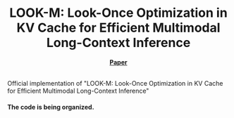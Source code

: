 <div align="center">
  <h1>LOOK-M: Look-Once Optimization in KV Cache for Efficient Multimodal Long-Context Inference</h1>
  <a href="https://arxiv.org/pdf/2406.18139" target="_blank"><strong>Paper</strong></a>
</div>
<br/>

Official implementation of "LOOK-M: Look-Once Optimization in KV Cache for Efficient Multimodal Long-Context Inference"

#### The code is being organized.
